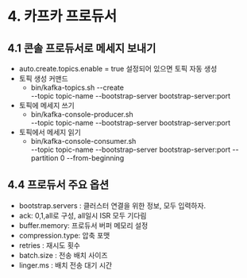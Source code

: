 # 4. 카프카 프로듀서

## 4.1 콘솔 프로듀서로 메세지 보내기

- auto.create.topics.enable = true 설정되어 있으면 토픽 자동 생성
- 토픽 생성 커맨드
    - bin/kafka-topics.sh --create \
--topic topic-name --bootstrap-server bootstrap-server:port
- 토픽에 메세지 쓰기
    - bin/kafka-console-producer.sh \
--topic topic-name --bootstrap-server bootstrap-server:port
- 토픽에서 메세지 읽기
    - bin/kafka-console-consumer.sh \
--topic topic-name --bootstrap-server bootstrap-server:port
--partition 0 --from-beginning

## 4.4 프로듀서 주요 옵션
- bootstrap.servers : 클러스터 연결을 위한 정보, 모두 입력하자.
- ack: 0,1,all로 구성, all일시 ISR 모두 기다림
- buffer.memory: 프로듀서 버퍼 메모리 설정
- compression.type: 압축 포맷
- retries : 재시도 횟수
- batch.size : 전송 배치 사이즈
- linger.ms : 배치 전송 대기 시간